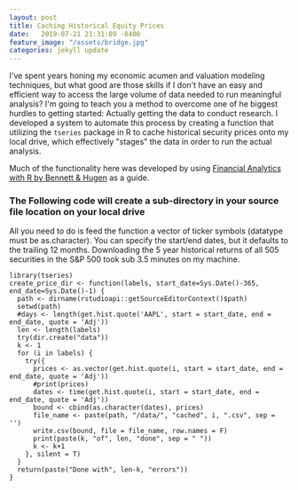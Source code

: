 ```yaml
---
layout: post
title: Caching Historical Equity Prices
date:   2019-07-21 21:31:09 -0400
feature_image: "/assets/bridge.jpg"
categories: jekyll update
---
```


I've spent years honing my economic acumen and valuation modeling techniques, but what good are
those skills if I don't have an easy and efficient way to access the large volume of data needed to
run meaningful analysis? I'm going to teach you a method to overcome one of he biggest hurdles to 
getting started: Actually getting the data to conduct research. I developed a system to automate this 
process by creating a function that utilizing the ```tseries``` package in R to cache historical security 
prices onto my local drive, which effectively "stages" the data in order to run the actual analysis.

Much of the functionality here was developed by using [Financial Analytics with R by Bennett & Hugen](https://www.amazon.com/Financial-Analytics-Building-Laboratory-Science/dp/1107150752/ref=sr_1_3?crid=MV3JU6ASDB9W&keywords=financial+analytics+with+r&qid=1563721706&s=gateway&sprefix=financial+analytics%2Caps%2C123&sr=8-3) as a guide.  

### The Following code will create a sub-directory in your source file location on your local drive  
All you need to do is feed the function a vector of ticker symbols (datatype must be as.character). You can specify the 
start/end dates, but it defaults to the trailing 12 months. Downloading the 5 year historical returns of all 
505 securities in the S&P 500 took sub 3.5 minutes on my machine.

```
library(tseries)
create_price_dir <- function(labels, start_date=Sys.Date()-365, end_date=Sys.Date()-1) {
  path <- dirname(rstudioapi::getSourceEditorContext()$path)
  setwd(path)
  #days <- length(get.hist.quote('AAPL', start = start_date, end = end_date, quote = 'Adj'))
  len <- length(labels)
  try(dir.create("data"))
  k <- 1
  for (i in labels) {
    try({
      prices <- as.vector(get.hist.quote(i, start = start_date, end = end_date, quote = 'Adj'))
      #print(prices)
      dates <- time(get.hist.quote(i, start = start_date, end = end_date, quote = 'Adj'))
      bound <- cbind(as.character(dates), prices)
      file_name <- paste(path, "/data/", "cached", i, ".csv", sep = '')
      write.csv(bound, file = file_name, row.names = F)
      print(paste(k, "of", len, "done", sep = " "))
      k <- k+1
    }, silent = T)
  }
  return(paste("Done with", len-k, "errors"))
}

```